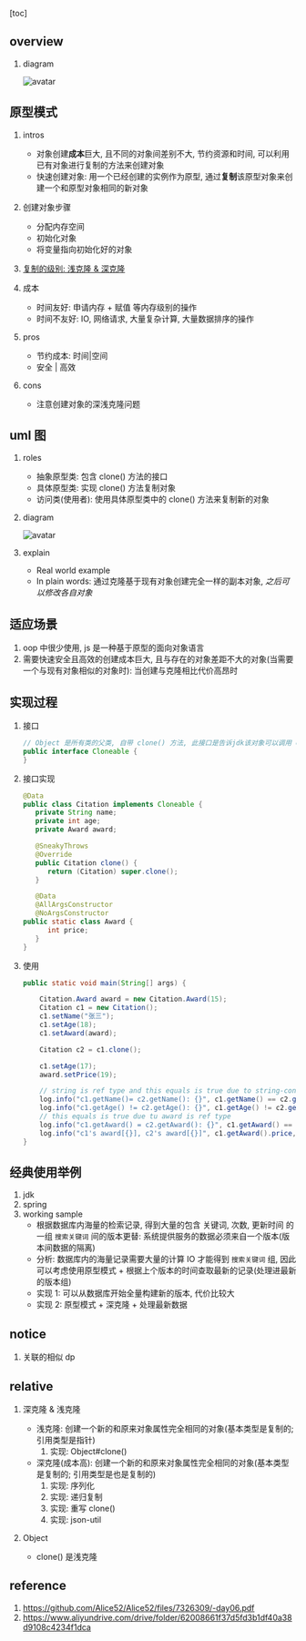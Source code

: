 [toc]

## overview

1. diagram

   ![avatar](/static/image/dp/prototype-overview.png)

## 原型模式

1.  intros

    - 对象创建**成本**巨大, 且不同的对象间差别不大, 节约资源和时间, 可以利用已有对象进行复制的方法来创建对象
    - 快速创建对象: 用一个已经创建的实例作为原型, 通过**复制**该原型对象来创建一个和原型对象相同的新对象

2.  创建对象步骤

    - 分配内存空间
    - 初始化对象
    - 将变量指向初始化好的对象

3.  [复制的级别: 浅克隆 & 深克隆](#relative)

4.  成本

    - 时间友好: 申请内存 + 赋值 等内存级别的操作
    - 时间不友好: IO, 网络请求, 大量复杂计算, 大量数据排序的操作

5.  pros

    - 节约成本: 时间|空间
    - 安全 | 高效

6.  cons

    - 注意创建对象的深浅克隆问题

## uml 图

1. roles

   - 抽象原型类: 包含 clone() 方法的接口
   - 具体原型类: 实现 clone() 方法复制对象
   - 访问类(使用者): 使用具体原型类中的 clone() 方法来复制新的对象

2. diagram

   ![avatar](/static/image/dp/prototype-uml.png)

3. explain
   - Real world example
   - In plain words: 通过克隆基于现有对象创建完全一样的副本对象, _之后可以修改各自对象_

## 适应场景

1. oop 中很少使用, js 是一种基于原型的面向对象语言
2. 需要快速安全且高效的创建成本巨大, 且与存在的对象差距不大的对象(当需要一个与现有对象相似的对象时): 当创建与克隆相比代价高昂时

## 实现过程

1. 接口

   ```java
   // Object 是所有类的父类, 自带 clone() 方法, 此接口是告诉jdk该对象可以调用 clone() 方法复制
   public interface Cloneable {
   }
   ```

2. 接口实现

   ```java
   @Data
   public class Citation implements Cloneable {
      private String name;
      private int age;
      private Award award;

      @SneakyThrows
      @Override
      public Citation clone() {
         return (Citation) super.clone();
      }

      @Data
      @AllArgsConstructor
      @NoArgsConstructor
   public static class Award {
         int price;
      }
   }
   ```

3. 使用

   ```java
   public static void main(String[] args) {

       Citation.Award award = new Citation.Award(15);
       Citation c1 = new Citation();
       c1.setName("张三");
       c1.setAge(18);
       c1.setAward(award);

       Citation c2 = c1.clone();

       c1.setAge(17);
       award.setPrice(19);

       // string is ref type and this equals is true due to string-constant-pool
       log.info("c1.getName()= c2.getName(): {}", c1.getName() == c2.getName());
       log.info("c1.getAge() != c2.getAge(): {}", c1.getAge() != c2.getAge());
       // this equals is true due tu award is ref type
       log.info("c1.getAward() = c2.getAward(): {}", c1.getAward() == c2.getAward());
       log.info("c1's award[{}], c2's award[{}]", c1.getAward().price, c2.getAward().price);
   }
   ```

## 经典使用举例

1. jdk
2. spring
3. working sample
   - 根据数据库内海量的检索记录, 得到大量的包含 关键词, 次数, 更新时间 的一组 `搜索关键词` 间的版本更替: 系统提供服务的数据必须来自一个版本(版本间数据的隔离)
   - 分析: 数据库内的海量记录需要大量的计算 IO 才能得到 `搜索关键词` 组, 因此可以考虑使用原型模式 + 根据上个版本的时间查取最新的记录(处理进最新的版本组)
   - 实现 1: 可以从数据库开始全量构建新的版本, 代价比较大
   - 实现 2: 原型模式 + 深克隆 + 处理最新数据

## notice

1. 关联的相似 dp

## relative

1. 深克隆 & 浅克隆

   - 浅克隆: 创建一个新的和原来对象属性完全相同的对象(基本类型是复制的; 引用类型是指针)
     1. 实现: Object#clone()
   - 深克隆(成本高): 创建一个新的和原来对象属性完全相同的对象(基本类型是复制的; 引用类型是也是复制的)
     1. 实现: 序列化
     2. 实现: 递归复制
     3. 实现: 重写 clone()
     4. 实现: json-util

2. Object
   - clone() 是浅克隆

## reference

1. https://github.com/Alice52/Alice52/files/7326309/-day06.pdf
2. https://www.aliyundrive.com/drive/folder/62008661f37d5fd3b1df40a38d9108c4234f1dca
